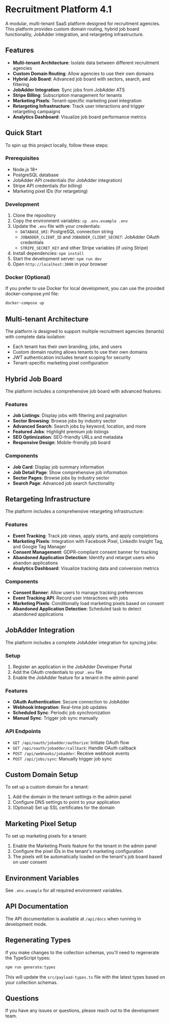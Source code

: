 # Recruitment Platform 4.1

A modular, multi-tenant SaaS platform designed for recruitment agencies. This platform provides custom domain routing, hybrid job board functionality, JobAdder integration, and retargeting infrastructure.

## Features

- **Multi-tenant Architecture**: Isolate data between different recruitment agencies
- **Custom Domain Routing**: Allow agencies to use their own domains
- **Hybrid Job Board**: Advanced job board with sectors, search, and filtering
- **JobAdder Integration**: Sync jobs from JobAdder ATS
- **Stripe Billing**: Subscription management for tenants
- **Marketing Pixels**: Tenant-specific marketing pixel integration
- **Retargeting Infrastructure**: Track user interactions and trigger retargeting campaigns
- **Analytics Dashboard**: Visualize job board performance metrics

## Quick Start

To spin up this project locally, follow these steps:

### Prerequisites

- Node.js 18+
- PostgreSQL database
- JobAdder API credentials (for JobAdder integration)
- Stripe API credentials (for billing)
- Marketing pixel IDs (for retargeting)

### Development

1. Clone the repository
2. Copy the environment variables: `cp .env.example .env`
3. Update the `.env` file with your credentials:
   - `DATABASE_URI`: PostgreSQL connection string
   - `JOBADDER_CLIENT_ID` and `JOBADDER_CLIENT_SECRET`: JobAdder OAuth credentials
   - `STRIPE_SECRET_KEY` and other Stripe variables (if using Stripe)
4. Install dependencies: `npm install`
5. Start the development server: `npm run dev`
6. Open `http://localhost:3000` in your browser

### Docker (Optional)

If you prefer to use Docker for local development, you can use the provided docker-compose.yml file:

```bash
docker-compose up
```

## Multi-tenant Architecture

The platform is designed to support multiple recruitment agencies (tenants) with complete data isolation:

- Each tenant has their own branding, jobs, and users
- Custom domain routing allows tenants to use their own domains
- JWT authentication includes tenant scoping for security
- Tenant-specific marketing pixel configuration

## Hybrid Job Board

The platform includes a comprehensive job board with advanced features:

### Features

- **Job Listings**: Display jobs with filtering and pagination
- **Sector Browsing**: Browse jobs by industry sector
- **Advanced Search**: Search jobs by keyword, location, and more
- **Featured Jobs**: Highlight premium job listings
- **SEO Optimization**: SEO-friendly URLs and metadata
- **Responsive Design**: Mobile-friendly job board

### Components

- **Job Card**: Display job summary information
- **Job Detail Page**: Show comprehensive job information
- **Sector Pages**: Browse jobs by industry sector
- **Search Page**: Advanced job search functionality

## Retargeting Infrastructure

The platform includes a comprehensive retargeting infrastructure:

### Features

- **Event Tracking**: Track job views, apply starts, and apply completions
- **Marketing Pixels**: Integration with Facebook Pixel, LinkedIn Insight Tag, and Google Tag Manager
- **Consent Management**: GDPR-compliant consent banner for tracking
- **Abandoned Application Detection**: Identify and retarget users who abandon applications
- **Analytics Dashboard**: Visualize tracking data and conversion metrics

### Components

- **Consent Banner**: Allow users to manage tracking preferences
- **Event Tracking API**: Record user interactions with jobs
- **Marketing Pixels**: Conditionally load marketing pixels based on consent
- **Abandoned Application Detection**: Scheduled task to detect abandoned applications

## JobAdder Integration

The platform includes a complete JobAdder integration for syncing jobs:

### Setup

1. Register an application in the JobAdder Developer Portal
2. Add the OAuth credentials to your `.env` file
3. Enable the JobAdder feature for a tenant in the admin panel

### Features

- **OAuth Authentication**: Secure connection to JobAdder
- **Webhook Integration**: Real-time job updates
- **Scheduled Sync**: Periodic job synchronization
- **Manual Sync**: Trigger job sync manually

### API Endpoints

- `GET /api/oauth/jobadder/authorize`: Initiate OAuth flow
- `GET /api/oauth/jobadder/callback`: Handle OAuth callback
- `POST /api/webhooks/jobadder`: Receive webhook events
- `POST /api/jobs/sync`: Manually trigger job sync

## Custom Domain Setup

To set up a custom domain for a tenant:

1. Add the domain in the tenant settings in the admin panel
2. Configure DNS settings to point to your application
3. (Optional) Set up SSL certificates for the domain

## Marketing Pixel Setup

To set up marketing pixels for a tenant:

1. Enable the Marketing Pixels feature for the tenant in the admin panel
2. Configure the pixel IDs in the tenant's marketing configuration
3. The pixels will be automatically loaded on the tenant's job board based on user consent

## Environment Variables

See `.env.example` for all required environment variables.

## API Documentation

The API documentation is available at `/api/docs` when running in development mode.

## Regenerating Types

If you make changes to the collection schemas, you'll need to regenerate the TypeScript types:

```bash
npm run generate:types
```

This will update the `src/payload-types.ts` file with the latest types based on your collection schemas.

## Questions

If you have any issues or questions, please reach out to the development team.

